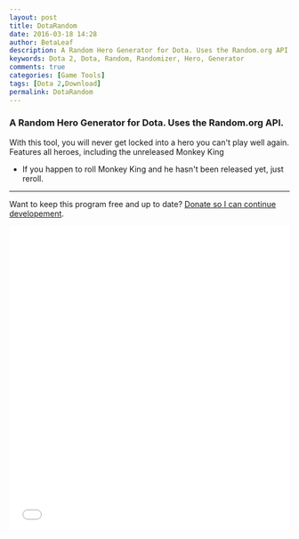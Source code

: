 ```yaml
---
layout: post
title: DotaRandom
date: 2016-03-18 14:28
author: BetaLeaf
description: A Random Hero Generator for Dota. Uses the Random.org API.
keywords: Dota 2, Dota, Random, Randomizer, Hero, Generator
comments: true
categories: [Game Tools]
tags: [Dota 2,Download]
permalink: DotaRandom
---
```

### A Random Hero Generator for Dota. Uses the Random.org API.  

With this tool, you will never get locked into a hero you can't play well again.  
Features all heroes, including the unreleased Monkey King  
  * If you happen to roll Monkey King and he hasn't been released yet, just reroll.  

---  

Want to keep this program free and up to date? [Donate so I can continue developement](https://shop.betaleaf.net/item/donate).  

<iframe src="{{ site.url }}/stats.html?username=BetaLeaf&repository=DotaRandom" width="100%" height="550px" frameborder="0"></iframe>  


